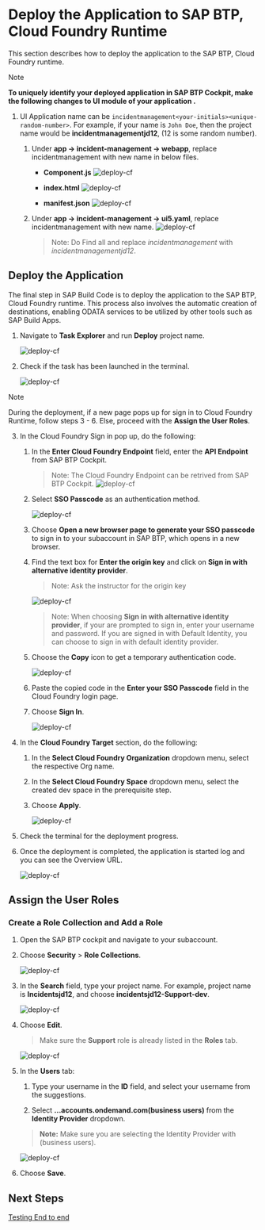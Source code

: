 # Deploy the Application to SAP BTP, Cloud Foundry Runtime

This section describes how to deploy the application to the SAP BTP, Cloud Foundry runtime.

> [!Note]
> **To uniquely identify your deployed application in SAP BTP Cockpit, make the following changes to UI module of your application .**

1. UI Application name can be `incidentmanagement<your-initials><unique-random-number>`. For example, if your name is `John Doe`, then the project name would be **incidentmanagementjd12**, (12 is some random number). 

    1. Under **app -> incident-management -> webapp**, replace incidentmanagement with new name in below files.

        - **Component.js**
            ![deploy-cf](../../build-code/images/deploy-cf/componentjs.png)  

        - **index.html**
            ![deploy-cf](../../build-code/images/deploy-cf/index.png)

        - **manifest.json**
            ![deploy-cf](../../build-code/images/deploy-cf/manifest.png)

    2. Under **app -> incident-management -> ui5.yaml**, replace incidentmanagement with new name.
            ![deploy-cf](../../build-code/images/deploy-cf/ui5.png)

        > Note: Do Find all and replace *incidentmanagement* with *incidentmanagementjd12*. 


## Deploy the Application

The final step in SAP Build Code is to deploy the application to the SAP BTP, Cloud Foundry runtime. This process also involves the automatic creation of destinations, enabling ODATA services to be utilized by other tools such as SAP Build Apps.

1. Navigate to **Task Explorer** and run **Deploy** project name.

    ![deploy-cf](../../build-code/images/deploy-cf/taskexplorer.png)

2. Check if the task has been launched in the terminal.

    ![deploy-cf](../../build-code/images/deploy-cf/deploy_cf_terminal.png)

> [!Note]
> During the deployment, if a new page pops up for sign in to Cloud Foundry Runtime, follow steps 3 - 6. Else, proceed with the **Assign the User Roles**.

3. In the Cloud Foundry Sign in pop up, do the following: 

    1. In the **Enter Cloud Foundry Endpoint** field, enter the **API Endpoint** from SAP BTP Cockpit.

        > Note: The Cloud Foundry Endpoint can be retrived from SAP BTP Cockpit.
        ![deploy-cf](../../build-code/images/deploy-cf/retrieve_endpoint.png) 

    2. Select **SSO Passcode** as an authentication method.

        ![deploy-cf](../../build-code/images/deploy-cf/ssopasscode.png)

    3. Choose **Open a new browser page to generate your SSO passcode** to sign in to your subaccount in SAP BTP, which opens in a new browser.

    4. Find the text box for **Enter the origin key** and click on **Sign in with alternative identity provider**.

        > Note: Ask the instructor for the origin key

        ![deploy-cf](../../build-code/images/deploy-cf/tenant_login.png)

        > Note: When choosing **Sign in with alternative identity provider**, if your are prompted to sign in, enter your username and password.
        > If you are signed in with Default Identity, you can choose to sign in with default identity provider.

    5. Choose the **Copy** icon to get a temporary authentication code.

        ![deploy-cf](../../build-code/images/deploy-cf/deploy_auth_code.png)
    
    6. Paste the copied code in the **Enter your SSO Passcode** field in the Cloud Foundry login page.

    7. Choose **Sign In**.

        ![deploy-cf](../../build-code/images/deploy-cf/deploy_sign_in.png)

4. In the **Cloud Foundry Target** section, do the following:

    1. In the **Select Cloud Foundry Organization** dropdown menu, select the respective Org name.

    2. In the **Select Cloud Foundry Space** dropdown menu, select the created dev space in the prerequisite step. 

    3. Choose **Apply**.

        ![deploy-cf](../../build-code/images/deploy-cf/cf_targets.png)

5. Check the terminal for the deployment progress. 

6. Once the deployment is completed, the application is started log and you can see the Overview URL.

    ![deploy-cf](../../build-code/images/deploy-cf/deploy_completed.png)

## Assign the User Roles

### Create a Role Collection and Add a Role

1. Open the SAP BTP cockpit and navigate to your subaccount.

2. Choose **Security** > **Role Collections**.

    ![deploy-cf](../../build-code/images/deploy-cf/role_create.png)

3. In the **Search** field, type your project name. For example, project name is **Incidentsjd12**, and choose **incidentsjd12-Support-dev**.

    ![deploy-cf](../../build-code/images/deploy-cf/select_support_role.png)

4. Choose **Edit**.

    > Make sure the **Support** role is already listed in the **Roles** tab.

    ![deploy-cf](../../build-code/images/deploy-cf/check_support.png)

5. In the **Users** tab:

    1. Type your username in the **ID** field, and select your username from the suggestions.

    2. Select **...accounts.ondemand.com(business users)** from the **Identity Provider** dropdown.

    > **Note:** Make sure you are selecting the Identity Provider with (business users).

    ![deploy-cf](../images/others/businessuser.png)

6. Choose **Save**.

## Next Steps

[Testing End to end](./e2e-testing-cf.md)
